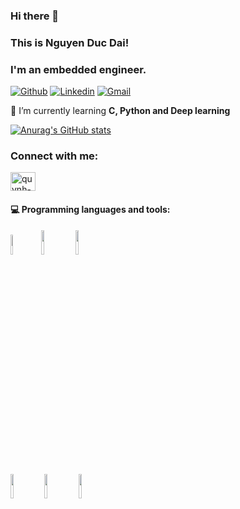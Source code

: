 ### Hi there 👋 
### This is Nguyen Duc Dai!
### I'm an embedded engineer.

[![Github](https://img.shields.io/badge/-Github-000?style=flat&logo=Github&logoColor=white)](httpshttps://github.com/robin-hust)
[![Linkedin](https://img.shields.io/badge/-LinkedIn-blue?style=flat&logo=Linkedin&logoColor=white)](https://www.linkedin.com/in/robinhust/)
[![Gmail](https://img.shields.io/badge/-Gmail-c14438?style=flat&logo=Gmail&logoColor=white)](mailto:ducdai.hust@gmail.com)

🌱 I’m currently learning **C, Python and Deep learning**



[![Anurag's GitHub stats](https://github-readme-stats.vercel.app/api?username=robin-hust&show_icons=true&theme=dracula&count_private=true)](https://github.com/anuraghazra/github-readme-stats)

<h3 align="left">Connect with me:</h3>
<p align="left">
<a href="https://linkedin.com/in/robinhust" target="blank"><img align="center" src="https://raw.githubusercontent.com/rahuldkjain/github-profile-readme-generator/master/src/images/icons/Social/linked-in-alt.svg" alt="quynh-giang-nguyen-265a11194" height="30" width="40" /></a>
</p>

#### :computer: Programming languages and tools: 
<p>
<code><img width="9%" src="https://cdn.worldvectorlogo.com/logos/c-1.svg"></code>
<code><img width="10%" src="https://cdn.worldvectorlogo.com/logos/python-5.svg"></code>
<code><img width="10%" src="https://cdn.worldvectorlogo.com/logos/nodejs-1.svg"></code>
<br />
<code><img width="10%" src="https://cdn.worldvectorlogo.com/logos/st-microelectronics-1.svg"></code>
<code><img width="10%" src="https://cdn.worldvectorlogo.com/logos/espressif-systems.svg"></code>
<code><img width="10%" src="https://cdn.worldvectorlogo.com/logos/sqlite.svg"></code>

</p>

